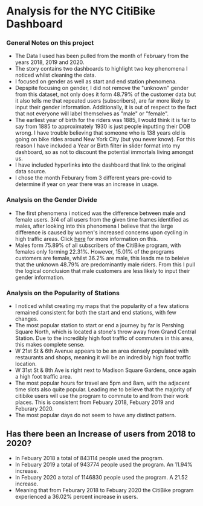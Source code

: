 # Analysis for the NYC CitiBike Dashboard

### General Notes on this project 

* The Data I used has been pulled from the month of February from the years 2018, 2019 and 2020.
* The story contains two dashboards to highlight two key phenomena I noticed whilst cleaning the data. 
* I focused on gender as well as start and end station phenomena. 
* Depspite focusing on gender, I did not remove the "unknown" gender from this dataset, not only does it form 48.79% of the customer data but it also tells me that repeated users (subscribers), are far more likely to input their gender information. Additionally, it is out of respect to the fact that not everyone will label themselves as "male" or "female". 
* The earliest year of birth for the riders was 1885, I would think it is fair to say from 1885 to approximately 1930 is just people inputting their DOB wrong. I have trouble believing that someone who is 138 years old is going on bike rides around New York City (but you never know). For this reason I have included a Year or Birth filter in slider format into my dashboard, so as not to discount the potential immortals living amongst us. 
* I have included hyperlinks into the dashboard that link to the original data source. 
* I chose the month Feburary from 3 different years pre-covid to determine if year on year there was an increase in usage.  


### Analysis on the Gender Divide 

* The first phenomena i noticed was the difference between male and female users. 3/4 of all users from the given time frames identified as males, after looking into this phenomena I believe that the large difference is caused by women's increased concerns upon cycling in high traffic areas. Click [here](https://wagner.nyu.edu/rudincenter/2014/05/citi-bike-and-gender) for more information on this. 
* Males form 75.89% of all subscribers of the CitiBike program, with females only forming 22.31%. However, 15.01% of the programs customers are female, whilst 36.2% are male, this leads me to beleive that the unknown 48.79% are predominantly male riders. From this I pull the logical conclusion that male customers are less likely to input their gender information. 

### Analysis on the Popularity of Stations 
* I noticed whilst creating my maps that the popularity of a few stations remained consistent for both the start and end stations, with few changes. 
* The most popular station to start or end a journey by far is Pershing Square North, which is located a stone's throw away from Grand Central Station. Due to the incredibly high foot traffic of commuters in this area, this makes complete sense. 
* W 21st St & 6th Avenue appears to be an area densely populated with restaurants and shops, meaning it will be an indredibly high foot traffic location. 
* W 31st St & 8th Ave is right next to Madison Square Gardens, once again a high foot traffic area. 
* The most popular hours for travel are 5pm and 8am, with the adjacent time slots also quite popular. Leading me to believe that the majority of citibike users will use the program to commute to and from their work places. This is consistent from Febuary 2018, Febuary 2019 and Feburary 2020. 
* The most popular days do not seem to have any distinct pattern. 

## Has there been an Increase of users from 2018 to 2020?
* In Febuary 2018 a total of 843114 people used the program. 
* In Febuary 2019 a total of 943774 people used the program. An 11.94% increase.
* In Febuary 2020 a total of 1146830 people used the program. A 21.52 increase. 
* Meaning that from Feburary 2018 to Febuary 2020 the CitiBike program experienced a 36.02% percent increase in users.

